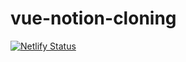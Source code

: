 # vue-notion-cloning

[![Netlify Status](https://api.netlify.com/api/v1/badges/04aa029c-1dba-415a-b143-7ac433e3651e/deploy-status)](https://app.netlify.com/sites/nifty-colden-ca190c/deploys)
